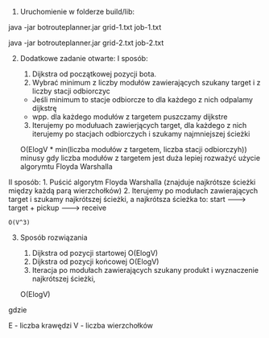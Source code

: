 1. Uruchomienie w folderze build/lib:

java -jar botrouteplanner.jar grid-1.txt job-1.txt

java -jar botrouteplanner.jar grid-2.txt job-2.txt


2. Dodatkowe zadanie otwarte:
I sposób:
    1. Dijkstra od początkowej pozycji bota.
    2. Wybrać minimum z liczby modułów zawierających szukany target i z liczby stacji odbiorczyc
    - Jeśli minimum to stacje odbiorcze to dla każdego z nich odpalamy dijkstrę
    - wpp. dla każdego modułów z targetem puszczamy dijkstre

    3. Iterujemy po modułuach zawierjących target,
        dla każdego z nich iterujemy po stacjach odbiorczych i szukamy najmniejszej ścieżki

    O(ElogV * min(liczba modułów z targetem, liczba stacji odbiorczyh))
    minusy gdy liczba modułów z targetem jest duża lepiej rozważyć użycie algorymtu Floyda Warshalla

II sposób:
    1. Puścić algorytm Floyda Warshalla (znajduje najkrótsze ścieżki między każdą parą wierzchołków)
    2. Iterujemy po modułach zawierających target i szukamy najkrótszej ścieżki,
    a najkrótsza ścieżka to: start ---> target + pickup ---> receive

    O(V^3)


3. Sposób rozwiązania
    1. Dijkstra od pozycji startowej O(ElogV)
    2. Dijkstra od pozycji końcowej O(ElogV)
    3. Iteracja po modułach zawierających szukany produkt i wyznaczenie najkrótszej ścieżki,

    O(ElogV)

gdzie

E - liczba krawędzi
V - liczba wierzchołków

